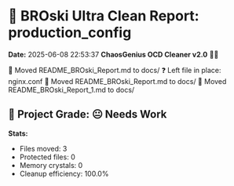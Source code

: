 # 🧹 BROski Ultra Clean Report: production_config
**Date:** 2025-06-08 22:53:37
**ChaosGenius OCD Cleaner v2.0** 🧠💜

📁 Moved README_BROski_Report.md to docs/
❓ Left file in place: nginx.conf
📁 Moved README_BROski_Report.md to docs/
📁 Moved README_BROski_Report_1.md to docs/

## 🧠 Project Grade: 😐 Needs Work
**Stats:**
- Files moved: 3
- Protected files: 0
- Memory crystals: 0
- Cleanup efficiency: 100.0%